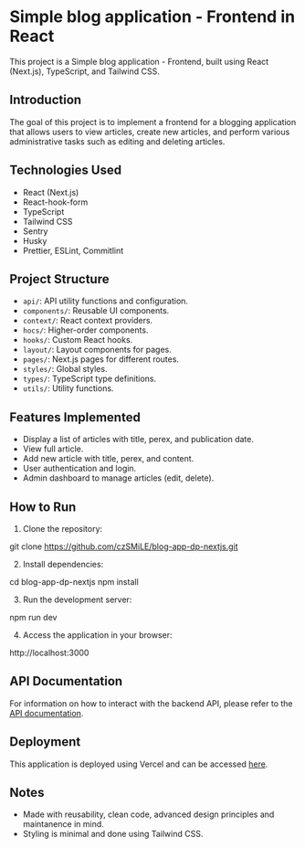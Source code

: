 # Simple blog application - Frontend in React

This project is a Simple blog application - Frontend, built using React (Next.js), TypeScript, and Tailwind CSS.

## Introduction

The goal of this project is to implement a frontend for a blogging application that allows users to view articles, create new articles, and perform various administrative tasks such as editing and deleting articles.

## Technologies Used

- React (Next.js)
- React-hook-form
- TypeScript
- Tailwind CSS
- Sentry
- Husky
- Prettier, ESLint, Commitlint

## Project Structure

- `api/`: API utility functions and configuration.
- `components/`: Reusable UI components.
- `context/`: React context providers.
- `hocs/`: Higher-order components.
- `hooks/`: Custom React hooks.
- `layout/`: Layout components for pages.
- `pages/`: Next.js pages for different routes.
- `styles/`: Global styles.
- `types/`: TypeScript type definitions.
- `utils/`: Utility functions.

## Features Implemented

- Display a list of articles with title, perex, and publication date.
- View full article.
- Add new article with title, perex, and content.
- User authentication and login.
- Admin dashboard to manage articles (edit, delete).

## How to Run

1. Clone the repository:

git clone https://github.com/czSMiLE/blog-app-dp-nextjs.git

2. Install dependencies:

cd blog-app-dp-nextjs
npm install

3. Run the development server:

npm run dev

4. Access the application in your browser:

http://localhost:3000

## API Documentation

For information on how to interact with the backend API, please refer to the [API documentation](https://github.com/Applifting/fullstack-exercise/blob/master/assignment.md#frontend-developer-exercise).

## Deployment

This application is deployed using Vercel and can be accessed [here](https://blog-app-dp-nextjs.vercel.app/).

## Notes

- Made with reusability, clean code, advanced design principles and maintanence in mind.
- Styling is minimal and done using Tailwind CSS.
